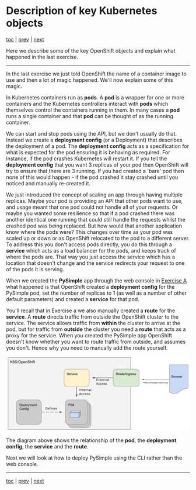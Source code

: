 # Description of key Kubernetes objects

[toc](../README.md) | [prev](../exercise-a/README.md) | [next](../exercise-b/README.md)

Here we describe some of the key OpenShift objects and explain what happened in the last exercise. 

---

In the last exercise we just told OpenShift the name of a container image to use and then a lot of magic happened.
We'll now explain some of this magic.

In Kubernetes containers run as **pods**. A **pod** is a wrapper for one or more containers and the Kubernetes controllers
interact with **pods** which themselves control the containers running in them. In many cases a **pod** runs a single 
container and that **pod** can be thought of as the running container.

We can start and stop pods using the API, but we don't usually do that. Instead we create a **deployment config**
(or a Deployment) that describes the deployment of a pod. The **deployment config** acts as a specification for what
is expected for the pod ensuring it is behaving as required.
For instance, if the pod crashes Kubernetes will restart it. If you tell the **deployment config** that you want
3 replicas of your pod then OpenShift will try to ensure that there are 3 running. 
If you had created a 'bare' pod then none of this would happen - if the pod crashed it stay crashed until you 
noticed and manually re-created it.

We just introduced the concept of scaling an app through having multiple replicas. Maybe your pod is providing an API that other pods 
want to use, and usage meant that one pod could not handle all of your requests. Or maybe you wanted some resilience so that if a pod 
crashed there was another identical one running that could still handle the requests whilst the crashed pod was being replaced. 
But how would that another application know where the pods were? This changes over time as your pod was scaled up or down or
as OpenShift relocated to the pod to a different server. To address this you don't access pods directly, you do this through a 
**service** which acts as a load balancer for the pods, and keeps track of where the pods are. That way you just access the service
which has a location that doesn't change and the service redirects your request to one of the pods it is serving.

When we created the **PySimple** app through the web console in [Exercise A](../exercise-a/README.md) what happened is that OpenShift
created a **deployment config** for the PySimple pod, set the number of replicas to 1 (as well as a number of other default parameters)
and created a **service** for that pod.

You'll recall that in Exercise a we also manually created a **route** for the **service**. A **route** directs traffic from outside the 
OpenShift cluster to the service. The service allows traffic from **within** the cluster to arrive at the pod, but for traffic from
**outside** the cluster you need a **route** that acts as a proxy for the service. When you created the PySimple app OpenShift doesn't
know whether you want to route traffic from outside, and assumes you don't. Hence why you need to manually add the route yourself.

![K8S objects](objects.png)

The diagram above shows the relationship of the **pod**, the **deployment config**, the **service** and the **route**.

Next we will look at how to deploy PySimple using the CLI rather than the web console.


---
[toc](../README.md) | [prev](../exercise-a/README.md) | [next](../exercise-b/README.md)


